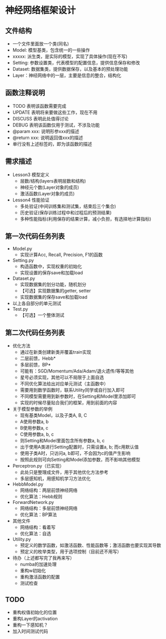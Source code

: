 # 神经网络框架设计

## 文件结构

- 一个文件里面放一个类(同名)
- Model: 模型基类，包含统一的一些操作
- xxxxx: 派生类，是实际的模型，实现了具体操作(现在不写)
- Setting: 参数设置类，代表模型的配置信息，提供信息保存和修改
- Dataset: 数据集类，提供数据保存，以及基本的预处理功能
- Layer：神经网络中的一层，主要是信息的整合，结构化

## 函数注释说明

- TODO 表明该函数需要完成
- UPDATE 表明将来要做这些工作，现在不用
- DISCUSS 表明此处值得讨论
- DEBUG 表明该函数仅用于测试，不涉及功能
- @param xxx: 说明形参xxx的描述
- @return xxx: 说明返回值xxx的描述
- 单行没有上述标签的，即为该函数的描述

## 需求描述

- Lesson3 模型定义
  - 层数/结构(layers表明层数和结构)
  - 神经元个数(Layer对象的成员)
  - 激活函数(Layer对象的成员)
- Lesson4 性能验证
  - 多处验证(中间训练集和测试集，结束后三个集合)
  - 历史验证(保存训练过程中和过程后的预测结果)
  - 多种性能指标(利用保存的结果计算，减小负担，有选择地计算指标)

## 第一次代码任务列表

- Model.py
  - 实现计算Acc, Recall, Precision, F1的函数
- Setting.py
  - 构造函数中，实现权重的初始化
  - 实现设置的保存save和加载load
- Dataset.py
  - 实现数据集的划分功能，随机划分
  - 【可选】实现数据集的getter, setter
  - 实现数据集的保存save和加载load
- 以上各自部分的单元测试
- Test.py
  - 【可选】一个整体测试

## 第二次代码任务列表

- 优化方法
  - 通过在新类创建新类并覆盖train实现
  - 二层前馈，Hebb*
  - 多层前馈，BP*
  - 可能有：SGD/Momentum/Ada/Adam/退火遗传/等等其他
  - 星号必须实现，其他可以不局限于上面自选
  - 不同优化算法给出对应单元测试（主函数中）
  - 需要用到数学函数时，联系Utility同学或自行加入即可
  - 不同模型需要用到新参数时，在Setting和Model里添加即可
  - 实现的时候尽量贴合我们的框架，用到前面的内容
- 关于模型参数的举例
  - 现有基类Model，以及子类A, B, C
  - A使用参数a, b
  - B使用参数a, c
  - C使用参数a, b, c
  - 则Setting和Model里面包含所有参数a, b, c
  - 出于使用A类进行Setting配置时，只需设置a, b; 而c用默认值
  - 使用子类A时，只访问a, b即可，不会因为c的值产生影响
  - 按照此规则可向Setting和Model添加参数，而不影响其他模型
- Perceptron.py（已实现）
  - 此处只是整理成文件，用于其他优化方法参考
  - 多层感知机，用感知机学习方法优化
- HebbModel.py
  - 网络结构：两层前馈神经网络
  - 优化算法：Hebb规则
- ForwardNetwork.py
  - 网络结构：多层前馈神经网络
  - 优化算法：BP算法
- 其他文件
  - 网络结构：看着写
  - 优化算法：自选
- Utility.py
  - 预定义的数学函数，如激活函数、性能函数等；激活函数也要实现其导数
  - 预定义的枚举类型，用于选项控制（目前还不用写）
- 待办（上述都写完了我再来写）
  - numba的加速处理
  - 重构w初始化
  - 重构激活函数的配置
  - 测试检查

## TODO

- 重构权值初始化的位置
- 重构Layer的activation
- 重构一下感知机？
- 加入时间测试代码
